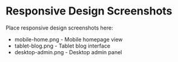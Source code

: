 # Responsive Design Screenshots

Place responsive design screenshots here:
- mobile-home.png - Mobile homepage view
- tablet-blog.png - Tablet blog interface
- desktop-admin.png - Desktop admin panel